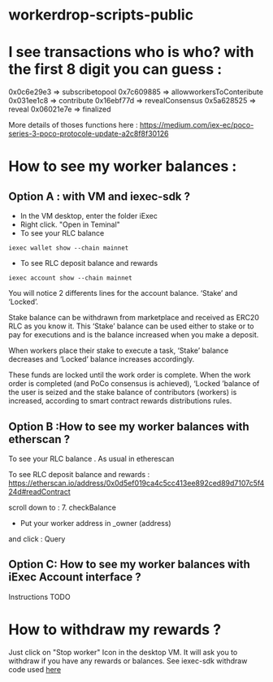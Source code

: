 # workerdrop-scripts-public

# I see transactions who is who? with the first 8 digit you can guess :

0x0c6e29e3 => subscribetopool
0x7c609885 => allowworkersToConteribute
0x031ee1c8 => contribute 
0x16ebf77d => revealConsensus
0x5a628525 => reveal
0x06021e7e => finalized

More details of thoses functions here :
https://medium.com/iex-ec/poco-series-3-poco-protocole-update-a2c8f8f30126

# How to see my worker balances :
## Option A :  with VM and iexec-sdk ?

- In the VM desktop, enter the folder iExec
- Right click. "Open in Teminal"
- To see your RLC balance 
```
iexec wallet show --chain mainnet
```
- To see RLC deposit balance and rewards 
```
iexec account show --chain mainnet
```

You will notice 2 differents lines for the account balance. ‘Stake’ and ‘Locked’.

Stake balance can be withdrawn from marketplace and received as ERC20 RLC as you know it. This ‘Stake’ balance can be used either to stake or to pay for executions and is the balance increased when you make a deposit.

When workers place their stake to execute a task, ‘Stake’ balance decreases and ‘Locked’ balance increases accordingly.

These funds are locked until the work order is complete. When the work order is completed (and PoCo consensus is achieved), ‘Locked ’balance of the user is seized and the stake balance of contributors (workers) is increased, according to smart contract rewards distributions rules.

## Option B :How to see my worker balances with etherscan ?
 To see your RLC balance . As usual in etherescan 

To see RLC deposit balance and rewards :
https://etherscan.io/address/0x0d5ef019ca4c5cc413ee892ced89d7107c5f424d#readContract

scroll down to :
7. checkBalance

- Put your worker address in _owner (address)

and click : Query

## Option C: How to see my worker balances with iExec Account interface ?

Instructions TODO


# How to withdraw my rewards ? 

Just click on "Stop worker" Icon in the desktop VM. It will ask you to withdraw if you have any rewards or balances. See iexec-sdk withdraw code used [here](https://github.com/iExecBlockchainComputing/workerdrop-scripts-public/blob/master/stop-worker.sh#L33) 
